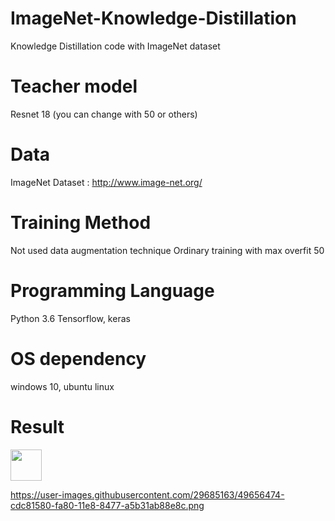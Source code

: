 # ImageNet-Knowledge-Distillation
Knowledge Distillation code with ImageNet dataset

# Teacher model
Resnet 18 (you can change with 50 or others)

# Data
ImageNet Dataset : http://www.image-net.org/

# Training Method
Not used data augmentation technique
Ordinary training with max overfit 50

# Programming Language
Python 3.6
Tensorflow, keras

# OS dependency
windows 10, ubuntu linux

# Result
<img src="https://user-images.githubusercontent.com/29685163/49656613-20093680-fa81-11e8-97fb-ecb63c1ed385.png" width = "50" height = "50">

https://user-images.githubusercontent.com/29685163/49656474-cdc81580-fa80-11e8-8477-a5b31ab88e8c.png

